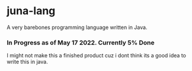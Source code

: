 # juna-lang
A very barebones programming language written in Java.

### In Progress as of May 17 2022. Currently **5% Done**

I might not make this a finished product cuz i dont think its a good idea to write this in java.

